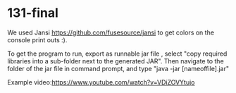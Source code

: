 # 131-final

We used Jansi https://github.com/fusesource/jansi to get colors on the console print outs :).

To get the program to run, export as runnable jar file , select "copy required libraries into a sub-folder next to the generated JAR". Then navigate to the folder of the jar file in command prompt, and type "java -jar [nameoffile].jar"

Example video:https://www.youtube.com/watch?v=VDiZOVYtujo
